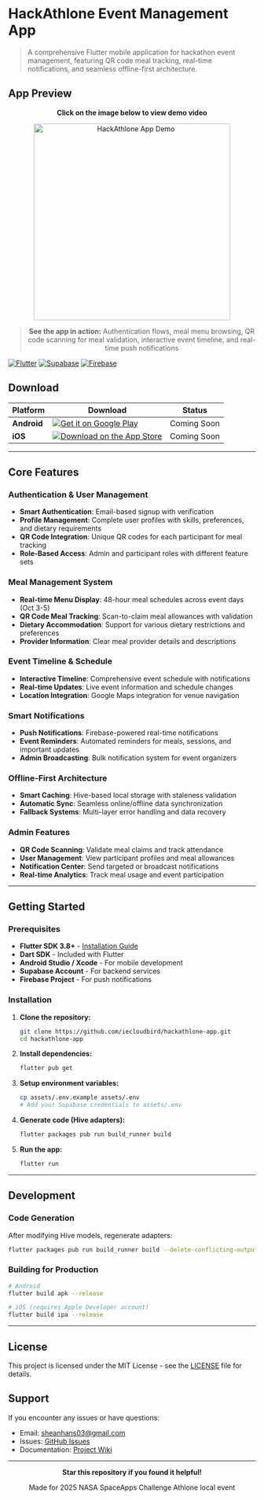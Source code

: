 # HackAthlone Event Management App

> A comprehensive Flutter mobile application for hackathon event management, featuring QR code meal tracking, real-time notifications, and seamless offline-first architecture.

## App Preview

<div align="center">

**Click on the image below to view demo video**

<a href="https://res.cloudinary.com/dcpkkvqs6/video/upload/v1758803698/feature_stacked_pphoyr.mp4" target="_blank" rel="noopener noreferrer">
  <img src="https://res.cloudinary.com/dcpkkvqs6/image/upload/v1758804209/appUI.png" alt="HackAthlone App Demo" width="400">
</a>

> **See the app in action:** Authentication flows, meal menu browsing, QR code scanning for meal validation, interactive event timeline, and real-time push notifications

</div>

[![Flutter](https://img.shields.io/badge/Flutter-3.8+-02569B?style=for-the-badge&logo=flutter&logoColor=white)](https://flutter.dev/)
[![Supabase](https://img.shields.io/badge/Supabase-3ECF8E?style=for-the-badge&logo=supabase&logoColor=white)](https://supabase.com/)
[![Firebase](https://img.shields.io/badge/Firebase-FFCA28?style=for-the-badge&logo=firebase&logoColor=black)](https://firebase.google.com/)

## Download

<div align="center">

| Platform    | Download                                                                                                                                                             | Status      |
| ----------- | -------------------------------------------------------------------------------------------------------------------------------------------------------------------- | ----------- |
| **Android** | [![Get it on Google Play](https://img.shields.io/badge/Google_Play-414141?style=for-the-badge&logo=google-play&logoColor=white)](https://play.google.com/store/apps) | Coming Soon |
| **iOS**     | [![Download on the App Store](https://img.shields.io/badge/App_Store-0D96F6?style=for-the-badge&logo=app-store&logoColor=white)](https://apps.apple.com/)            | Coming Soon |

</div>

---

## Core Features

### Authentication & User Management

- **Smart Authentication**: Email-based signup with verification
- **Profile Management**: Complete user profiles with skills, preferences, and dietary requirements
- **QR Code Integration**: Unique QR codes for each participant for meal tracking
- **Role-Based Access**: Admin and participant roles with different feature sets

### Meal Management System

- **Real-time Menu Display**: 48-hour meal schedules across event days (Oct 3-5)
- **QR Code Meal Tracking**: Scan-to-claim meal allowances with validation
- **Dietary Accommodation**: Support for various dietary restrictions and preferences
- **Provider Information**: Clear meal provider details and descriptions

### Event Timeline & Schedule

- **Interactive Timeline**: Comprehensive event schedule with notifications
- **Real-time Updates**: Live event information and schedule changes
- **Location Integration**: Google Maps integration for venue navigation

### Smart Notifications

- **Push Notifications**: Firebase-powered real-time notifications
- **Event Reminders**: Automated reminders for meals, sessions, and important updates
- **Admin Broadcasting**: Bulk notification system for event organizers

### Offline-First Architecture

- **Smart Caching**: Hive-based local storage with staleness validation
- **Automatic Sync**: Seamless online/offline data synchronization
- **Fallback Systems**: Multi-layer error handling and data recovery

### Admin Features

- **QR Code Scanning**: Validate meal claims and track attendance
- **User Management**: View participant profiles and meal allowances
- **Notification Center**: Send targeted or broadcast notifications
- **Real-time Analytics**: Track meal usage and event participation

<!-- --- -->

<!-- ## 🛠️ Tech Stack

### **Frontend Framework**

- **Flutter 3.8+** - Cross-platform mobile development
- **Dart** - Programming language

### **Backend & Database**

- **Supabase** - Backend-as-a-Service with PostgreSQL
- **Row Level Security (RLS)** - Database security policies
- **Stored Procedures** - Custom database functions for complex operations

### **State Management & Architecture**

- **Provider Pattern** - Reactive state management
- **Service Layer Architecture** - Clean separation of concerns
- **Repository Pattern** - Data access abstraction

### **Real-time & Notifications**

- **Firebase Cloud Messaging (FCM)** - Push notifications
- **Firebase Core** - Firebase SDK integration
- **WebSocket** - Real-time data synchronization

### **Local Storage & Caching**

- **Hive** - Fast, lightweight NoSQL database
- **Shared Preferences** - Simple key-value storage
- **Path Provider** - File system access

### **Authentication & Security**

- **Supabase Auth** - User authentication system
- **Deep Linking** - App Links for email verification
- **JWT Tokens** - Secure API authentication

### **UI/UX & Media**

- **Material Design 3** - Modern UI components
- **Custom Theming** - Brand-consistent design system
- **QR Code Generation/Scanning** - Mobile Scanner integration
- **Image Handling** - Profile pictures and media management

### **Development & CI/CD**

- **Codemagic** - Automated build and deployment
- **Flutter Lints** - Code quality and consistency
- **Build Runner** - Code generation for models
- **Hive Generator** - Automatic adapter generation -->

---

## Getting Started

### Prerequisites

- **Flutter SDK 3.8+** - [Installation Guide](https://docs.flutter.dev/get-started/install)
- **Dart SDK** - Included with Flutter
- **Android Studio / Xcode** - For mobile development
- **Supabase Account** - For backend services
- **Firebase Project** - For push notifications

### Installation

1. **Clone the repository:**

   ```bash
   git clone https://github.com/iecloudbird/hackathlone-app.git
   cd hackathlone-app
   ```

2. **Install dependencies:**

   ```bash
   flutter pub get
   ```

3. **Setup environment variables:**

   ```bash
   cp assets/.env.example assets/.env
   # Add your Supabase credentials to assets/.env
   ```

4. **Generate code (Hive adapters):**

   ```bash
   flutter packages pub run build_runner build
   ```

5. **Run the app:**
   ```bash
   flutter run
   ```

---

## Development

### Code Generation

After modifying Hive models, regenerate adapters:

```bash
flutter packages pub run build_runner build --delete-conflicting-outputs
```

### Building for Production

```bash
# Android
flutter build apk --release

# iOS (requires Apple Developer account)
flutter build ipa --release
```

---

## License

This project is licensed under the MIT License - see the [LICENSE](LICENSE) file for details.

## Support

If you encounter any issues or have questions:

- Email: sheanhans03@gmail.com
- Issues: [GitHub Issues](https://github.com/iecloudbird/hackathlone-app/issues)
- Documentation: [Project Wiki](https://github.com/iecloudbird/hackathlone-app/wiki)

---

<div align="center">

**Star this repository if you found it helpful!**

Made for 2025 NASA SpaceApps Challenge Athlone local event

</div>

